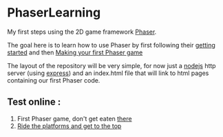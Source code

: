 # PhaserLearning
My first steps using the 2D game framework [Phaser](https://github.com/photonstorm/phaser).

The goal here is to learn how to use Phaser by first following their [getting started](http://phaser.io/tutorials/getting-started) and then [Making your first Phaser game](http://phaser.io/tutorials/making-your-first-phaser-game)

The layout of the repository will be very simple, for now just a [nodejs](https://github.com/nodejs/node) http server (using [express](https://github.com/expressjs/express)) and an index.html file that will link to html pages containing our first Phaser code.

## Test online : 

1. First Phaser game, don't get eaten [there](https://AdrienJarretier.github.io/phaser_tutorial_02)
2. [Ride the platforms and get to the top](http://adrienjarretier.github.io/Ride-on_Platforms/)
